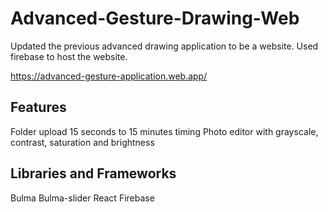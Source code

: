 # Advanced-Gesture-Drawing-Web
Updated the previous advanced drawing application to be a website. Used firebase to host the website.

https://advanced-gesture-application.web.app/

## Features
Folder upload
15 seconds to 15 minutes timing
Photo editor with grayscale, contrast, saturation and brightness

## Libraries and Frameworks 
Bulma
Bulma-slider
React
Firebase
